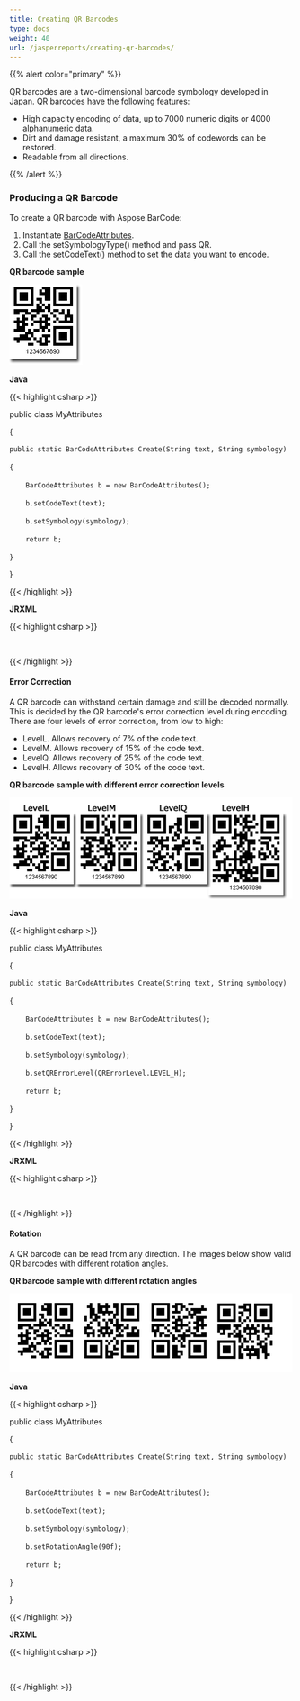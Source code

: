```yaml
---
title: Creating QR Barcodes
type: docs
weight: 40
url: /jasperreports/creating-qr-barcodes/
---
```


{{% alert color="primary" %}} 

QR barcodes are a two-dimensional barcode symbology developed in Japan. QR barcodes have the following features:

- High capacity encoding of data, up to 7000 numeric digits or 4000 alphanumeric data.
- Dirt and damage resistant, a maximum 30% of codewords can be restored.
- Readable from all directions.

{{% /alert %}} 
### **Producing a QR Barcode**
To create a QR barcode with Aspose.BarCode:

1. Instantiate [BarCodeAttributes]().
1. Call the setSymbologyType() method and pass QR.
1. Call the setCodeText() method to set the data you want to encode.

**QR barcode sample** 

![todo:image_alt_text](creating-qr-barcodes_1.png)

**Java**

{{< highlight csharp >}}

 public class MyAttributes

{

    public static BarCodeAttributes Create(String text, String symbology)

    {

        BarCodeAttributes b = new BarCodeAttributes();

        b.setCodeText(text);

        b.setSymbology(symbology);

        return b;

    }

}



{{< /highlight >}}

**JRXML**

{{< highlight csharp >}}

 <image hAlign="Center">

<reportElement x="0" y="600"  width="500" height="250" />

<imageExpression class="net.sf.jasperreports.engine.JRRenderable">

   <![CDATA[new com.aspose.barcode.jr.BarCodeRenderer(MyAttributes.Create(

      "1234567890", "QR")

   )]]>

</imageExpression>

</image>



{{< /highlight >}}
#### **Error Correction**
A QR barcode can withstand certain damage and still be decoded normally. This is decided by the QR barcode's error correction level during encoding. There are four levels of error correction, from low to high:

- LevelL. Allows recovery of 7% of the code text.
- LevelM. Allows recovery of 15% of the code text.
- LevelQ. Allows recovery of 25% of the code text.
- LevelH. Allows recovery of 30% of the code text.

**QR barcode sample with different error correction levels** 

![todo:image_alt_text](creating-qr-barcodes_2.png)

**Java**

{{< highlight csharp >}}

 public class MyAttributes

{

    public static BarCodeAttributes Create(String text, String symbology)

    {

        BarCodeAttributes b = new BarCodeAttributes();

        b.setCodeText(text);

        b.setSymbology(symbology);

        b.setQRErrorLevel(QRErrorLevel.LEVEL_H);

        return b;

    }

}



{{< /highlight >}}

**JRXML**

{{< highlight csharp >}}

 <image hAlign="Center">

<reportElement x="0" y="600"  width="500" height="250" />

<imageExpression class="net.sf.jasperreports.engine.JRRenderable">

   <![CDATA[new com.aspose.barcode.jr.BarCodeRenderer(MyAttributes.Create(

      "1234567890", "QR")

   )]]>

</imageExpression>

</image>



{{< /highlight >}}
#### **Rotation**
A QR barcode can be read from any direction. The images below show valid QR barcodes with different rotation angles.

**QR barcode sample with different rotation angles** 

![todo:image_alt_text](creating-qr-barcodes_3.png)

**Java**

{{< highlight csharp >}}

 public class MyAttributes

{

    public static BarCodeAttributes Create(String text, String symbology)

    {

        BarCodeAttributes b = new BarCodeAttributes();

        b.setCodeText(text);

        b.setSymbology(symbology);

        b.setRotationAngle(90f);

        return b;

    }

}



{{< /highlight >}}

**JRXML**

{{< highlight csharp >}}

 <image hAlign="Center">

<reportElement x="0" y="600"  width="500" height="250" />

<imageExpression class="net.sf.jasperreports.engine.JRRenderable">

   <![CDATA[new com.aspose.barcode.jr.BarCodeRenderer(MyAttributes.Create(

      "1234567890", "QR")

   )]]>

</imageExpression>

</image>



{{< /highlight >}}
